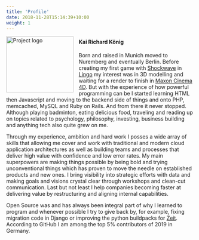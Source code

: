 ```yaml
---
title: 'Profile'
date: 2018-11-28T15:14:39+10:00
weight: 1
---
```


<img src="/images/head2.jpg" alt="Project logo" height="150" width="180" style="float:left; padding: 0em 1em 0 0"></a>

#### Kai Richard König
Born and raised in Munich moved to Nuremberg and eventually Berlin. Before creating my first game with [Shockwave](https://en.wikipedia.org/wiki/Adobe_Shockwave_Player) in [Lingo](https://en.wikipedia.org/wiki/Lingo_(programming_language)) my interest was in 3D modelling and waiting for a render to finish in [Maxon Cinema 4D](https://en.wikipedia.org/wiki/Cinema_4D). But with the experience of how powerful programming can be I started learning HTML then Javascript and moving to the backend side of things and onto PHP, memcached, MySQL and Ruby on Rails. And from there it never stopped. Although playing badminton, eating delicious food, traveling and reading up on topics related to psychology, philosophy, investing, business building and anything tech also quite grew on me.

Through my experience, ambition and hard work I posses a wide array of skills that allowing me cover and work with traditional and modern cloud application architectures as well as building teams and processes that deliver high value with confidence and low error rates. My main superpowers are making things possible by being bold and trying unconventional things which has proven to move the needle on established products and new ones. I bring visibility into strategic efforts with data and making goals and visions crystal clear through workshops and clean-cut communication. Last but not least I help companies becoming faster at delivering value by restructuring and aligning internal capabilities.

Open Source was and has always been integral part of why I learned to program and whenever possible I try to give back by, for example, fixing migration code in Django or improving the python buildpacks for [Zeit](https://github.com/zeit/). According to GitHub I am among the top 5% contributors of 2019 in Germany.

